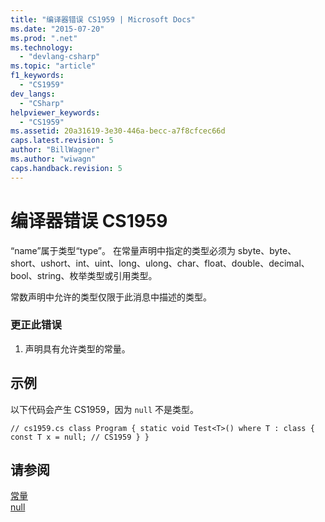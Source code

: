 ```yaml
---
title: "编译器错误 CS1959 | Microsoft Docs"
ms.date: "2015-07-20"
ms.prod: ".net"
ms.technology: 
  - "devlang-csharp"
ms.topic: "article"
f1_keywords: 
  - "CS1959"
dev_langs: 
  - "CSharp"
helpviewer_keywords: 
  - "CS1959"
ms.assetid: 20a31619-3e30-446a-becc-a7f8cfcec66d
caps.latest.revision: 5
author: "BillWagner"
ms.author: "wiwagn"
caps.handback.revision: 5
---
```

# 编译器错误 CS1959
“name”属于类型“type”。 在常量声明中指定的类型必须为 sbyte、byte、short、ushort、int、uint、long、ulong、char、float、double、decimal、bool、string、枚举类型或引用类型。  
  
 常数声明中允许的类型仅限于此消息中描述的类型。  
  
### 更正此错误  
  
1.  声明具有允许类型的常量。  
  
## 示例  
 以下代码会产生 CS1959，因为 `null` 不是类型。  
  
```  
// cs1959.cs class Program { static void Test<T>() where T : class { const T x = null; // CS1959 } }  
```  
  
## 请参阅  
 [常量](../../csharp/programming-guide/classes-and-structs/constants.md)   
 [null](../../csharp/language-reference/keywords/null.md)